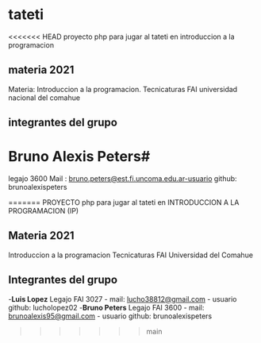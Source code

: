 # tateti
<<<<<<< HEAD
proyecto php para jugar al tateti en introduccion a la programacion
## materia 2021

Materia: Introduccion a la programacion. Tecnicaturas
FAI universidad nacional del comahue

## integrantes del grupo 

# Bruno Alexis Peters# 
 legajo 3600 Mail : bruno.peters@est.fi.uncoma.edu.ar-usuario github: brunoalexispeters  

=======
PROYECTO php para jugar al tateti en INTRODUCCION A LA PROGRAMACION (IP)

## Materia 2021
Introduccion a la programacion
Tecnicaturas
FAI
Universidad del Comahue

## Integrantes del grupo
 -**Luis Lopez**  Legajo FAI 3027 - mail: lucho38812@gmail.com - usuario github: lucholopez02
 -**Bruno Peters** Legajo FAI 3600 - mail: brunoalexis95@gmail.com - usuario github: brunoalexispeters
>>>>>>> main

